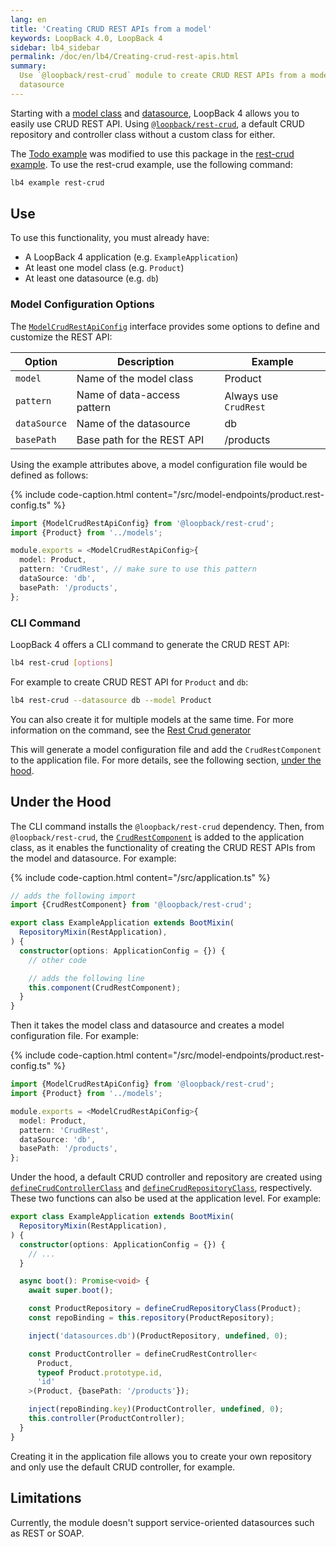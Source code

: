 ```yaml
---
lang: en
title: 'Creating CRUD REST APIs from a model'
keywords: LoopBack 4.0, LoopBack 4
sidebar: lb4_sidebar
permalink: /doc/en/lb4/Creating-crud-rest-apis.html
summary:
  Use `@loopback/rest-crud` module to create CRUD REST APIs from a model and a
  datasource
---
```


Starting with a [model class](Model.md) and [datasource](DataSources.md),
LoopBack 4 allows you to easily use CRUD REST API. Using
[`@loopback/rest-crud`](https://github.com/strongloop/loopback-next/tree/master/packages/rest-crud),
a default CRUD repository and controller class without a custom class for
either.

The
[Todo example](https://github.com/strongloop/loopback-next/tree/master/examples/todo)
was modified to use this package in the
[rest-crud example](https://github.com/strongloop/loopback-next/tree/master/examples/rest-crud).
To use the rest-crud example, use the following command:

```sh
lb4 example rest-crud
```

## Use

To use this functionality, you must already have:

- A LoopBack 4 application (e.g. `ExampleApplication`)
- At least one model class (e.g. `Product`)
- At least one datasource (e.g. `db`)

### Model Configuration Options

The
[`ModelCrudRestApiConfig`](https://loopback.io/doc/en/lb4/apidocs.rest-crud.modelcrudrestapiconfig.html)
interface provides some options to define and customize the REST API:

<table>
  <thead>
  <tr>
    <th>Option</th>
    <th>Description</th>
    <th>Example</th>
  </tr>
  </thead>

  <tbody>
  <tr>
    <td><code>model</code></td>
    <td>Name of the model class</td>
    <td>Product</td>
  </tr>
  <tr>
    <td><code>pattern</code></td>
    <td>Name of data-access pattern</td>
    <td>Always use <code>CrudRest</code></td>
  </tr>
  <tr>
    <td><code>dataSource</code></td>
    <td>Name of the datasource</td>
    <td>db</td>
  </tr>
  <tr>
    <td><code>basePath</code></td>
    <td>Base path for the REST API</td>
    <td>/products</td>
  </tr>
  </tbody>
</table>

Using the example attributes above, a model configuration file would be defined
as follows:

{% include code-caption.html content="/src/model-endpoints/product.rest-config.ts" %}

```ts
import {ModelCrudRestApiConfig} from '@loopback/rest-crud';
import {Product} from '../models';

module.exports = <ModelCrudRestApiConfig>{
  model: Product,
  pattern: 'CrudRest', // make sure to use this pattern
  dataSource: 'db',
  basePath: '/products',
};
```

### CLI Command

LoopBack 4 offers a CLI command to generate the CRUD REST API:

```sh
lb4 rest-crud [options]
```

For example to create CRUD REST API for `Product` and `db`:

```sh
lb4 rest-crud --datasource db --model Product
```

You can also create it for multiple models at the same time. For more
information on the command, see the
[Rest Crud generator](Rest-Crud-generator.md)

This will generate a model configuration file and add the `CrudRestComponent` to
the application file. For more details, see the following section,
[under the hood](##Under-the-hood).

## Under the Hood

The CLI command installs the `@loopback/rest-crud` dependency. Then, from
`@loopback/rest-crud`, the
[`CrudRestComponent`](https://loopback.io/doc/en/lb4/apidocs.rest-crud.crudrestcomponent.html)
is added to the application class, as it enables the functionality of creating
the CRUD REST APIs from the model and datasource. For example:

{% include code-caption.html content="/src/application.ts" %}

```ts
// adds the following import
import {CrudRestComponent} from '@loopback/rest-crud';

export class ExampleApplication extends BootMixin(
  RepositoryMixin(RestApplication),
) {
  constructor(options: ApplicationConfig = {}) {
    // other code

    // adds the following line
    this.component(CrudRestComponent);
  }
}
```

Then it takes the model class and datasource and creates a model configuration
file. For example:

{% include code-caption.html content="/src/model-endpoints/product.rest-config.ts" %}

```ts
import {ModelCrudRestApiConfig} from '@loopback/rest-crud';
import {Product} from '../models';

module.exports = <ModelCrudRestApiConfig>{
  model: Product,
  pattern: 'CrudRest',
  dataSource: 'db',
  basePath: '/products',
};
```

Under the hood, a default CRUD controller and repository are created using
[`defineCrudControllerClass`](https://loopback.io/doc/en/lb4/apidocs.rest-crud.definecrudrestcontroller.html)
and
[`defineCrudRepositoryClass`](https://loopback.io/doc/en/lb4/apidocs.rest-crud.definecrudrepositoryclass.html),
respectively. These two functions can also be used at the application level. For
example:

```ts
export class ExampleApplication extends BootMixin(
  RepositoryMixin(RestApplication),
) {
  constructor(options: ApplicationConfig = {}) {
    // ...
  }

  async boot(): Promise<void> {
    await super.boot();

    const ProductRepository = defineCrudRepositoryClass(Product);
    const repoBinding = this.repository(ProductRepository);

    inject('datasources.db')(ProductRepository, undefined, 0);

    const ProductController = defineCrudRestController<
      Product,
      typeof Product.prototype.id,
      'id'
    >(Product, {basePath: '/products'});

    inject(repoBinding.key)(ProductController, undefined, 0);
    this.controller(ProductController);
  }
}
```

Creating it in the application file allows you to create your own repository and
only use the default CRUD controller, for example.

## Limitations

Currently, the module doesn't support service-oriented datasources such as REST
or SOAP.
